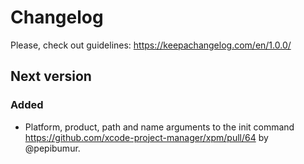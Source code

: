# Changelog

Please, check out guidelines: https://keepachangelog.com/en/1.0.0/

## Next version

### Added

- Platform, product, path and name arguments to the init command https://github.com/xcode-project-manager/xpm/pull/64 by @pepibumur.

